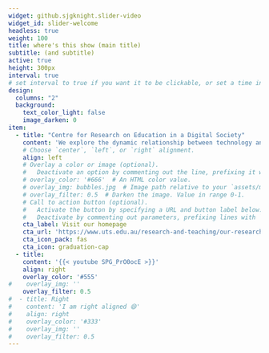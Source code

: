 ```yaml
---
widget: github.sjgknight.slider-video
widget_id: slider-welcome
headless: true
weight: 100
title: where's this show (main title)
subtitle: (and subtitle)
active: true
height: 300px 
interval: true 
# set interval to true if you want it to be clickable, or set a time in ms (5000 = 5 seconds). False if you want a 1 slide slider
design:
  columns: "2"
  background:
    text_color_light: false
    image_darken: 0
item: 
  - title: "Centre for Research on Education in a Digital Society"
    content: 'We explore the dynamic relationship between technology and learning – across formal, informal, and professional education contexts throughout the lifespan. <br> Our research interrogates the new ways in which technologies enhance learning, and the changing learning needs of a digital society.' 
    # Choose `center`, `left`, or `right` alignment.
    align: left
    # Overlay a color or image (optional).
    #   Deactivate an option by commenting out the line, prefixing it with `#`.
    # overlay_color: '#666'  # An HTML color value.
    # overlay_img: bubbles.jpg  # Image path relative to your `assets/media/` folder
    # overlay_filter: 0.5  # Darken the image. Value in range 0-1.
    # Call to action button (optional).
    #   Activate the button by specifying a URL and button label below.
    #   Deactivate by commenting out parameters, prefixing lines with `#`.
    cta_label: Visit our homepage 
    cta_url: 'https://www.uts.edu.au/research-and-teaching/our-research/centre-research-education-digital-society'
    cta_icon_pack: fas
    cta_icon: graduation-cap
  - title:
    content: '{{< youtube SPG_PrO0ocE >}}'
    align: right
    overlay_color: '#555'
#    overlay_img: ''
    overlay_filter: 0.5
#  - title: Right
#    content: 'I am right aligned 😄'
#    align: right
#    overlay_color: '#333'
#    overlay_img: ''
#    overlay_filter: 0.5
---
```

